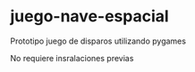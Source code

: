 # juego-nave-espacial
Prototipo juego de disparos
utilizando pygames

No requiere insralaciones previas
